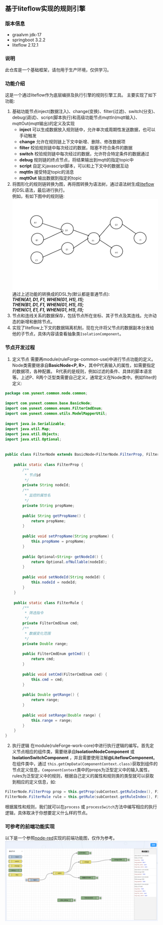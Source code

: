 ## 基于liteflow实现的规则引擎

### 版本信息

+ graalvm jdk-17
+ springboot 3.2.2
+ liteflow 2.12.1

### 说明
此仓库是一个基础框架，请勿用于生产环境，仅供学习。

### 功能介绍
这是一个通过liteflow作为底层编排及执行引擎的规则引擎工具。
主要实现了如下功能:
1. 基础功能节点inject(数据注入)、change(变换)、filter(过滤)、switch(分支)、debug(调试)、script(脚本执行)和高级功能节点mqttIn(mqtt输入)、mqttOut(mqtt输出)的定义及实现
    + <strong>inject</strong> 可以生成数据放入规则链中，允许单次或周期性发送数据，也可以手动触发
    + <strong>change</strong> 允许在规则链上下文中新增、删除、修改数据项
    + <strong>filter</strong> 校验规则链中每次经过的数据，阻塞不符合条件的数据
    + <strong>switch</strong> 校验规则链中每次经过的数据，允许符合特定条件的数据通过
    + <strong>debug</strong>  规则链的终点节点，将结果输出到mqtt的指定topic中
    + <strong>script</strong> 自定义javascript脚本，可以和上下文中的数据互动
    + <strong>mqttIn</strong> 接受特定topic的消息
    + <strong>mqttOut</strong> 输出数据到指定的topic
2. 将图形化的规则链转换为图，再将图转换为语法树，通过语法树生成[liteflow](https://liteflow.cc/)的DSL语法，最后进行执行。<br />
   例如，有如下图中的规则链:
   ![规则链](img/实例规则链.png)
   通过上述功能的转换成的DSL为(默认都是普通节点): <br/>
   <strong><i>THEN(A1, D1, F1, WHEN(G1, H1), I1); </i></strong> <br/>
   <strong><i>THEN(B1, D1, F1, WHEN(G1, H1), I1); </i></strong><br/>
   <strong><i>THEN(C1, E1, F1, WHEN(G1, H1), I1); </i></strong><br/>
3. 节点和连线关系的数据保存，包括节点所在坐标、其子节点及其连线。允许动态的新增和删除节点。
4. 实现了liteflow上下文的数据隔离机制，现在允许将父节点的数据副本分发给他的子节点，具体内容请查看抽象类`IsolationComponent`。

### 节点开发过程
1. 定义节点
需要再module(ruleForge-common-use)中进行节点功能的定义。Node类需要继承自<strong>BasicNode<P, R></strong>，其中P代表输入的属性，如需要指定的数据项，各种配置。
R代表的是规则，例如过滤的条件、具体的脚本语言等。上述P、R两个泛型类需要自己定义，通常定义在Node类中。例如filter的定义:<br />
```java
package com.yunext.common.node.common;

import com.yunext.common.base.BasicNode;
import com.yunext.common.enums.FilterCmdEnum;
import com.yunext.common.utils.ModelMapperUtil;

import java.io.Serializable;
import java.util.Map;
import java.util.Objects;
import java.util.Optional;


public class FilterNode extends BasicNode<FilterNode.FilterProp, FilterNode.FilterRule> implements Serializable {

    public static class FilterProp {
        /**
         * 节点id
         */
        private String nodeId;
        /**
         * 监控的属性名
         */
        private String propName;

        public String getPropName() {
            return propName;
        }

        public void setPropName(String propName) {
            this.propName = propName;
        }

        public Optional<String> getNodeId() {
            return Optional.ofNullable(nodeId);
        }

        public void setNodeId(String nodeId) {
            this.nodeId = nodeId;
        }
    }

    public static class FilterRule {
        /**
         * 筛选指令
         */
        private FilterCmdEnum cmd;
        /**
         * 数据变化范围
         */
        private Double range;

        public FilterCmdEnum getCmd() {
            return cmd;
        }

        public void setCmd(FilterCmdEnum cmd) {
            this.cmd = cmd;
        }

        public Double getRange() {
            return range;
        }

        public void setRange(Double range) {
            this.range = range;
        }
    }
}

```
2. 执行逻辑
在module(ruleForge-work-core)中进行执行逻辑的编写。首先定义节点相应的组件类，需要继承自<strong>IsolationNodeComponent</strong> 或 <strong>IsolationSwitchComponent</strong> ，并且需要使用注解<strong>@LiteflowComponent</strong>。
在组件类中，通过 `this.getCmpData(ComponentContext.class)`获取到组件的节点定义信息，`ComponentContext`类中的props为泛型定义中的输入属性，rules为泛型定义中的规则，根据自己定义的属性和规则类的类型就可以获取到相应的定义信息，如: <br />
```java
FilterNode.FilterProp prop = this.getProp(subContext.getRuleIndex(), FilterNode.FilterProp.class);
FilterNode.FilterRule rule = this.getRule(subContext.getRuleIndex(), FilterNode.FilterRule.class);
```
根据属性和规则，我们就可以在`process` 或 `processSwitch`方法中编写相应的执行逻辑，具体取决于你想要定义什么样的节点。

### 可参考的前端功能实现
以下是一个参照[node-red](https://nodered.org/)实现的前端功能图，仅作为参考。 <br />
![前端功能实例](img/前端功能实例.png)
